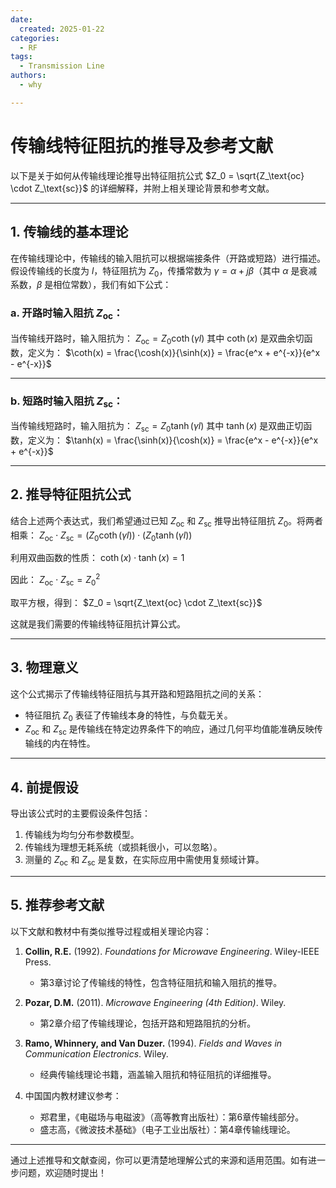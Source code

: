 ```yaml
---
date:
  created: 2025-01-22
categories:
  - RF
tags:
  - Transmission Line
authors:
  - why

---
```

# 传输线特征阻抗的推导及参考文献

以下是关于如何从传输线理论推导出特征阻抗公式 $Z_0 = \sqrt{Z_\text{oc} \cdot Z_\text{sc}}$ 的详细解释，并附上相关理论背景和参考文献。

---

## 1. **传输线的基本理论**
在传输线理论中，传输线的输入阻抗可以根据端接条件（开路或短路）进行描述。假设传输线的长度为 $l$，特征阻抗为 $Z_0$，传播常数为 $\gamma = \alpha + j\beta$（其中 $\alpha$ 是衰减系数，$\beta$ 是相位常数），我们有如下公式：

### a. **开路时输入阻抗 $Z_\text{oc}$：**
当传输线开路时，输入阻抗为：
$Z_\text{oc} = Z_0 \coth(\gamma l)$
其中 $\coth(x)$ 是双曲余切函数，定义为：
$\coth(x) = \frac{\cosh(x)}{\sinh(x)} = \frac{e^x + e^{-x}}{e^x - e^{-x}}$

---

### b. **短路时输入阻抗 $Z_\text{sc}$：**
当传输线短路时，输入阻抗为：
$Z_\text{sc} = Z_0 \tanh(\gamma l)$
其中 $\tanh(x)$ 是双曲正切函数，定义为：
$\tanh(x) = \frac{\sinh(x)}{\cosh(x)} = \frac{e^x - e^{-x}}{e^x + e^{-x}}$

---

## 2. **推导特征阻抗公式**
结合上述两个表达式，我们希望通过已知 $Z_\text{oc}$ 和 $Z_\text{sc}$ 推导出特征阻抗 $Z_0$。将两者相乘：
$Z_\text{oc} \cdot Z_\text{sc} = \left(Z_0 \coth(\gamma l)\right) \cdot \left(Z_0 \tanh(\gamma l)\right)$

利用双曲函数的性质：
$\coth(x) \cdot \tanh(x) = 1$

因此：
$Z_\text{oc} \cdot Z_\text{sc} = Z_0^2$

取平方根，得到：
$Z_0 = \sqrt{Z_\text{oc} \cdot Z_\text{sc}}$

这就是我们需要的传输线特征阻抗计算公式。

---

## 3. **物理意义**
这个公式揭示了传输线特征阻抗与其开路和短路阻抗之间的关系：
- 特征阻抗 $Z_0$ 表征了传输线本身的特性，与负载无关。
- $Z_\text{oc}$ 和 $Z_\text{sc}$ 是传输线在特定边界条件下的响应，通过几何平均值能准确反映传输线的内在特性。

---

## 4. **前提假设**
导出该公式时的主要假设条件包括：
1. 传输线为均匀分布参数模型。
2. 传输线为理想无耗系统（或损耗很小，可以忽略）。
3. 测量的 $Z_\text{oc}$ 和 $Z_\text{sc}$ 是复数，在实际应用中需使用复频域计算。

---

## 5. **推荐参考文献**
以下文献和教材中有类似推导过程或相关理论内容：

1. **Collin, R.E.** (1992). *Foundations for Microwave Engineering*. Wiley-IEEE Press.
   - 第3章讨论了传输线的特性，包含特征阻抗和输入阻抗的推导。

2. **Pozar, D.M.** (2011). *Microwave Engineering (4th Edition)*. Wiley.
   - 第2章介绍了传输线理论，包括开路和短路阻抗的分析。

3. **Ramo, Whinnery, and Van Duzer.** (1994). *Fields and Waves in Communication Electronics*. Wiley.
   - 经典传输线理论书籍，涵盖输入阻抗和特征阻抗的详细推导。

4. 中国国内教材建议参考：
   - 郑君里，《电磁场与电磁波》（高等教育出版社）：第6章传输线部分。
   - 盛志高，《微波技术基础》（电子工业出版社）：第4章传输线理论。

---

通过上述推导和文献查阅，你可以更清楚地理解公式的来源和适用范围。如有进一步问题，欢迎随时提出！

